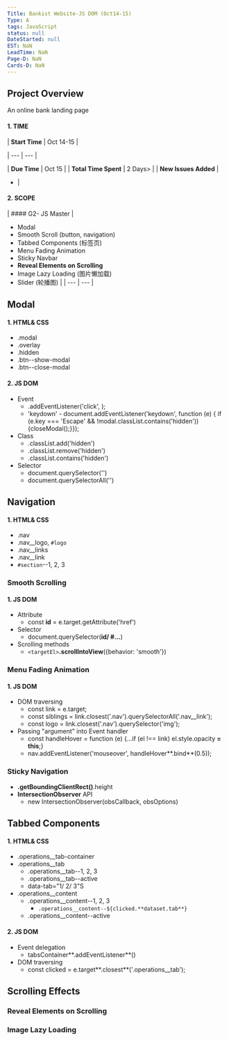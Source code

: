 ```yaml
---
Title: Bankist Website-JS DOM (Oct14-15)
Type: A
tags: JavaScript
status: null
DateStarted: null
EST: NaN
LeadTime: NaN
Page-D: NaN
Cards-D: NaN
---
```


## Project Overview

An online bank landing page

#### 1. TIME

| **Start Time** | Oct 14-15 |

| --- | --- |

| **Due Time** | Oct 15 |
| **Total Time Spent** | 2 Days> |
| **New Issues Added** |

- |

#### 2. SCOPE

| #### G2- JS Master
|

- Modal
- Smooth Scroll (button, navigation)
- Tabbed Components (标签页)
- Menu Fading Animation
- Sticky Navbar
- **Reveal Elements on Scrolling**
- Image Lazy Loading (图片懒加载)
- Slider (轮播图)
  |
  | --- | --- |

## Modal

#### 1. HTML& CSS

- .modal
- .overlay
- .hidden
- .btn--show-modal
- .btn--close-modal

#### 2. JS DOM

- Event
  - .addEventListener('click', <closeModal>);
  - 'keydown' - document.addEventListener('keydown', function (e) {
    if (e.key === 'Escape' && !modal.classList.contains('hidden')) {closeModal();}});
- Class
  - .classList.add('hidden')
  - .classList.remove('hidden')
  - .classList.contains('hidden')
- Selector
  - document.querySelector('')
  - document.querySelectorAll('')

## Navigation

#### 1. HTML& CSS

- .nav
- .nav\_\_logo, `#logo`
- .nav\_\_links
- .nav\_\_link
- `#section`--1, 2, 3

### Smooth Scrolling

#### 1. JS DOM

- Attribute
  - const **id** = e.target.getAttribute('href')
- Selector
  - document.querySelector(**id/ #...**)
- Scrolling methods
  - `<targetEl>`**.scrollIntoView**({behavior: 'smooth'})

### Menu Fading Animation

#### 1. JS DOM

- DOM traversing
  - const link = e.target;
  - const siblings = link.closest('.nav').querySelectorAll('.nav\_\_link');
  - const logo = link.closest('.nav').querySelector('img');
- Passing "argument" into Event handler
  - const handleHover = function (e) {...if (el !== link) el.style.opacity **= this**;}
  - nav.addEventListener('mouseover', handleHover**.bind**(0.5));

### Sticky Navigation

- **.getBoundingClientRect()**.height
- **IntersectionObserver** API
  - new IntersectionObserver(obsCallback, obsOptions)

## Tabbed Components

#### 1. HTML& CSS

- .operations\_\_tab-container
- .operations\_\_tab
  - .operations\_\_tab--1, 2, 3
  - .operations\_\_tab--active
  - data-tab="1/ 2/ 3"S
- .operations\_\_content
  - .operations\_\_content--1, 2, 3
    - `.operations__content--${clicked.**dataset.tab**}`
  - .operations\_\_content--active

#### 2. JS DOM

- Event delegation
  - tabsContainer**.addEventListener**()
- DOM traversing
  - const clicked = e.target**.closest**('.operations\_\_tab');

## Scrolling Effects

### Reveal Elements on Scrolling

### Image Lazy Loading

###
